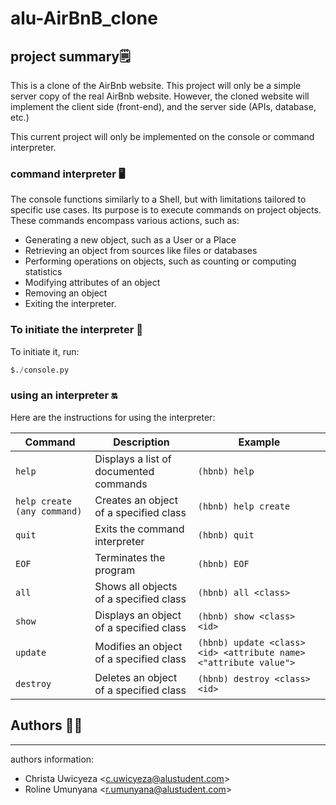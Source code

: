# alu-AirBnB_clone

## project summary🗒️


This is a clone of the AirBnb website. This project will only be a simple server copy of the real AirBnb website. However, the cloned website will implement the client side (front-end), and the server side (APIs, database, etc.)

This current project will only be implemented on the console or command interpreter. 

### command interpreter 🖥️

 The console functions similarly to a Shell, but with limitations tailored to specific use cases. Its purpose is to execute commands on project objects. These commands encompass various actions, such as:

- Generating a new object, such as a User or a Place
- Retrieving an object from sources like files or databases
- Performing operations on objects, such as counting or computing statistics
- Modifying attributes of an object
- Removing an object
- Exiting the interpreter.

### To initiate the interpreter 🤖

To initiate it, run:

```python
$./console.py
```
### using an interpreter 🔛

Here are the instructions for using the interpreter:

| Command | Description | Example |
|----------|-------------|---------|
| `help` | Displays a list of documented commands | `(hbnb) help` |
| `help create (any command)` | Creates an object of a specified class | `(hbnb) help create` |
| `quit` | Exits the command interpreter | `(hbnb) quit` |
| `EOF` | Terminates the program | `(hbnb) EOF` |
| `all` | Shows all objects of a specified class | `(hbnb) all <class>` |
| `show` | Displays an object of a specified class | `(hbnb) show <class> <id>` |
| `update` | Modifies an object of a specified class | `(hbnb) update <class> <id> <attribute name> <"attribute value">` |
| `destroy` | Deletes an object of a specified class | `(hbnb) destroy <class> <id>` |

## Authors 👩‍💻
---

authors information: 

* Christa Uwicyeza <<c.uwicyeza@alustudent.com>>
* Roline Umunyana <<r.umunyana@alustudent.com>>
